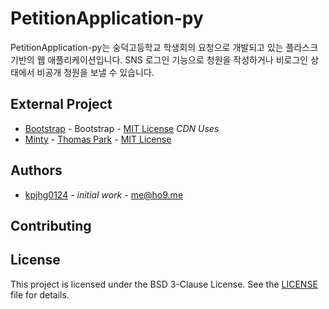 # PetitionApplication-py

PetitionApplication-py는 숭덕고등학교 학생회의 요청으로 개발되고 있는 플라스크 기반의 웹 애플리케이션입니다. SNS 로그인 기능으로 청원을 작성하거나 비로그인 상태에서 비공개 청원을 보낼 수 있습니다.

## External Project
* [Bootstrap](https://getbootstrap.com/) - Bootstrap - [MIT License](https://opensource.org/licenses/MIT) _CDN Uses_
* [Minty](https://bootswatch.com/minty/) - [Thomas Park](https://thomaspark.co/) - [MIT License](https://opensource.org/licenses/MIT)

## Authors
* [kpjhg0124](https://github.com/kpjhg0124) - _initial work_ - [me@ho9.me](mailto:me@ho9.me)

## Contributing

## License
This project is licensed under the BSD 3-Clause License. See the [LICENSE](/LICENSE) file for details.

